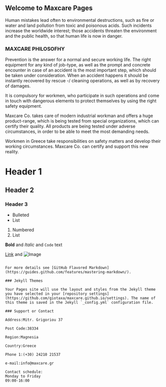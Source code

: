 ## Welcome to Maxcare Pages

Human mistakes lead often to environmental destructions, such as fire or water and land pollution from toxic and poisonous acids. Such incidents increase the worldwide interest; those accidents threaten the environment and the public health, so that human life is now in danger.

### MAXCARE PHILOSOFHY

Prevention is the answer for a normal and secure working life. The right equipment for any kind of job-type, as well as the prompt and concrete encounter in case of an accident is the most important step, which should be taken under consideration. When an accident happens it should be instantly recovered by rescue -/ cleaning operations, as well as by recovery of damages.


It is compulsory for workmen, who participate in such operations and come in touch with dangerous elements to protect themselves by using the right safety equipment.


Maxcare Co. takes care of modern industrial workman and offers a huge product-range, which is being tested from special organizations, which can certify their quality. All products are being tested under adverse circumstances, in order to be able to meet the most demanding needs.


Workmen in Greece take responsibilities on safety matters and develop their working circumstances. Maxcare Co. can certify and support this new reality.

# Header 1
## Header 2
### Header 3

- Bulleted
- List

1. Numbered
2. List

**Bold** and _Italic_ and `Code` text

[Link](url) and ![Image](src)
```

For more details see [GitHub Flavored Markdown](https://guides.github.com/features/mastering-markdown/).

### Jekyll Themes

Your Pages site will use the layout and styles from the Jekyll theme you have selected in your [repository settings](https://github.com/giotaxa/maxcare.github.io/settings). The name of this theme is saved in the Jekyll `_config.yml` configuration file.

### Support or Contact

Address:Mitr. Grigoriou 37

Post Code:38334

Region:Magnesia

Country:Greece

Phone 1:(+30) 24210 21537

e-mail:info@maxcare.gr

Contact schedule:
Monday to Friday
09:00-16:00
